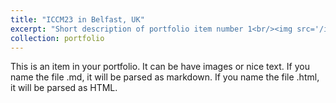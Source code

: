 ```yaml
---
title: "ICCM23 in Belfast, UK"
excerpt: "Short description of portfolio item number 1<br/><img src='/images/ICCM23.png'>"
collection: portfolio
---
```


This is an item in your portfolio. It can be have images or nice text. If you name the file .md, it will be parsed as markdown. If you name the file .html, it will be parsed as HTML. 
